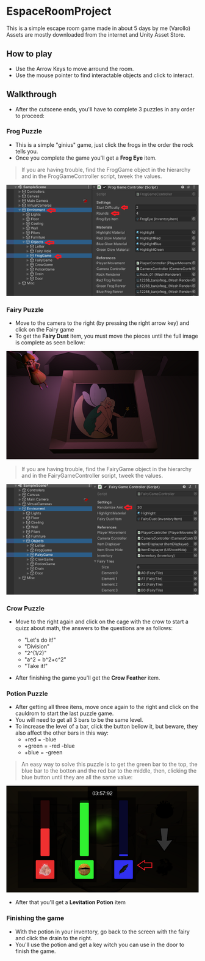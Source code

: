 
# EspaceRoomProject
This is a simple escape room game made in about 5 days by me (Varollo)
Assets are mostly downloaded from the internet and Unity Asset Store.

## How to play
- Use the Arrow Keys to move arround the room.
- Use the mouse pointer to find interactable objects and click to interact.

## Walkthrough
- After the cutscene ends, you'll have to complete 3 puzzles in any order to proceed:

### Frog Puzzle
- This is a simple "ginius" game, just click the frogs in the order the rock tells you.
- Once you complete the game you'll get a **Frog Eye** item.
> If you are having trouble, find the FrogGame object in the hierarchy and in the FrogGameController script, tweek the values.

![](WalkthroughImages/walkthroughImage01.png)

### Fairy Puzzle
- Move to the camera to the right (by pressing the right arrow key) and click on the Fairy game
- To get the **Fairy Dust** item, you must move the pieces until the full image is complete as seen bellow:

![](WalkthroughImages/walkthroughImage02.png)

> If you are having trouble, find the FairyGame object in the hierarchy and in the FairyGameController script, tweek the values.

![](WalkthroughImages/walkthroughImage03.png)

### Crow Puzzle
- Move to the right again and click on the cage with the crow to start a quizz about math, the answers to the questions are as follows:
	- "Let's do it!"
	- "Division"
	- "2^(1/2)"
	- "a^2 = b^2+c^2"
	- "Take it!"

- After finishing the game you'll get the **Crow Feather** item.

### Potion Puzzle
- After getting all three itens, move once again to the right and click on the cauldrom to start the last puzzle game.
- You will need to get all 3 bars to be the same level.
- To increase the level of a bar, click the button bellow it, but beware, they also affect the other bars in this way:
	- +red = -blue
	- +green = -red -blue
	- +blue = -green
> An easy way to solve this puzzle is to get the green bar to the top, the blue bar to the botton and the red bar to the middle, then, clicking the blue button until they are all the same value:

![](WalkthroughImages/walkthroughImage04.png)

- After that you'll get a **Levitation Potion** item

### Finishing the game
- With the potion in your inventory, go back to the screen with the fairy and click the drain to the right.
- You'll use the potion and get a key witch you can use in the door to finish the game.

